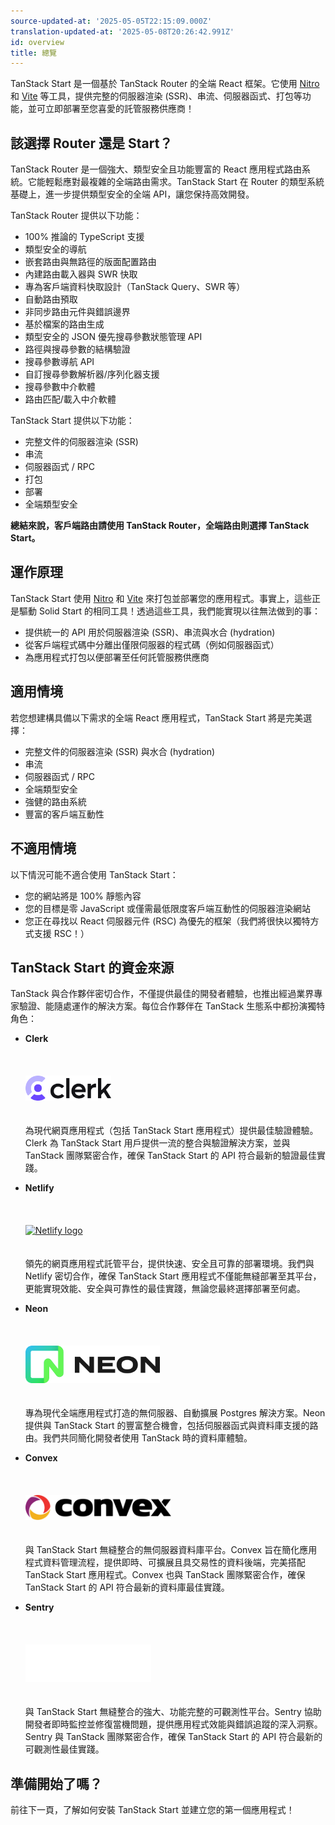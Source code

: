 ```yaml
---
source-updated-at: '2025-05-05T22:15:09.000Z'
translation-updated-at: '2025-05-08T20:26:42.991Z'
id: overview
title: 總覽
---
```


TanStack Start 是一個基於 TanStack Router 的全端 React 框架。它使用 [Nitro](https://nitro.unjs.io/) 和 [Vite](https://vitejs.dev/) 等工具，提供完整的伺服器渲染 (SSR)、串流、伺服器函式、打包等功能，並可立即部署至您喜愛的託管服務供應商！

## 該選擇 Router 還是 Start？

TanStack Router 是一個強大、類型安全且功能豐富的 React 應用程式路由系統。它能輕鬆應對最複雜的全端路由需求。TanStack Start 在 Router 的類型系統基礎上，進一步提供類型安全的全端 API，讓您保持高效開發。

TanStack Router 提供以下功能：

- 100% 推論的 TypeScript 支援
- 類型安全的導航
- 嵌套路由與無路徑的版面配置路由
- 內建路由載入器與 SWR 快取
- 專為客戶端資料快取設計（TanStack Query、SWR 等）
- 自動路由預取
- 非同步路由元件與錯誤邊界
- 基於檔案的路由生成
- 類型安全的 JSON 優先搜尋參數狀態管理 API
- 路徑與搜尋參數的結構驗證
- 搜尋參數導航 API
- 自訂搜尋參數解析器/序列化器支援
- 搜尋參數中介軟體
- 路由匹配/載入中介軟體

TanStack Start 提供以下功能：

- 完整文件的伺服器渲染 (SSR)
- 串流
- 伺服器函式 / RPC
- 打包
- 部署
- 全端類型安全

**總結來說，客戶端路由請使用 TanStack Router，全端路由則選擇 TanStack Start。**

## 運作原理

TanStack Start 使用 [Nitro](https://nitro.unjs.io/) 和 [Vite](https://vitejs.dev/) 來打包並部署您的應用程式。事實上，這些正是驅動 Solid Start 的相同工具！透過這些工具，我們能實現以往無法做到的事：

- 提供統一的 API 用於伺服器渲染 (SSR)、串流與水合 (hydration)
- 從客戶端程式碼中分離出僅限伺服器的程式碼（例如伺服器函式）
- 為應用程式打包以便部署至任何託管服務供應商

## 適用情境

若您想建構具備以下需求的全端 React 應用程式，TanStack Start 將是完美選擇：

- 完整文件的伺服器渲染 (SSR) 與水合 (hydration)
- 串流
- 伺服器函式 / RPC
- 全端類型安全
- 強健的路由系統
- 豐富的客戶端互動性

## 不適用情境

以下情況可能不適合使用 TanStack Start：

- 您的網站將是 100% 靜態內容
- 您的目標是零 JavaScript 或僅需最低限度客戶端互動性的伺服器渲染網站
- 您正在尋找以 React 伺服器元件 (RSC) 為優先的框架（我們將很快以獨特方式支援 RSC！）

## TanStack Start 的資金來源

TanStack 與合作夥伴密切合作，不僅提供最佳的開發者體驗，也推出經過業界專家驗證、能隨處運作的解決方案。每位合作夥伴在 TanStack 生態系中都扮演獨特角色：

- **Clerk**  
  <a href="https://go.clerk.com/wOwHtuJ" alt="Clerk Logo">  
  <picture>
  <source media="(prefers-color-scheme: dark)" srcset="https://raw.githubusercontent.com/tanstack/tanstack.com/main/app/images/clerk-logo-dark.svg" style="height: 40px;">  
  <source media="(prefers-color-scheme: light)" srcset="https://raw.githubusercontent.com/tanstack/tanstack.com/main/app/images/clerk-logo-light.svg" style="height: 40px;">  
  <img alt="Clerk logo" src="https://raw.githubusercontent.com/tanstack/tanstack.com/main/app/images/clerk-logo-light.svg" style="height: 40px;">  
  </picture>  
  </a>  
  為現代網頁應用程式（包括 TanStack Start 應用程式）提供最佳驗證體驗。Clerk 為 TanStack Start 用戶提供一流的整合與驗證解決方案，並與 TanStack 團隊緊密合作，確保 TanStack Start 的 API 符合最新的驗證最佳實踐。

- **Netlify**  
  <a href="https://www.netlify.com?utm_source=tanstack" alt="Netlify Logo">  
  <picture>
  <source media="(prefers-color-scheme: dark)" srcset="https://raw.githubusercontent.com/tanstack/tanstack.com/main/app/images/netlify-dark.svg" style="height: 90px;">  
  <source media="(prefers-color-scheme: light)" srcset="https://raw.githubusercontent.com/tanstack/tanstack.com/main/app/images/netlify-light.svg" style="height: 90px;">  
    <img alt="Netlify logo" src="https://raw.githubusercontent.com/tanstack/tanstack.com/main/app/images/netlify-light.svg" style="height: 90px;">  
  </picture>  
  </a>  
  領先的網頁應用程式託管平台，提供快速、安全且可靠的部署環境。我們與 Netlify 密切合作，確保 TanStack Start 應用程式不僅能無縫部署至其平台，更能實現效能、安全與可靠性的最佳實踐，無論您最終選擇部署至何處。

- **Neon**  
  <a href="https://neon.tech?utm_source=tanstack" alt="Neon Logo">  
  <picture>
  <source media="(prefers-color-scheme: dark)" srcset="https://raw.githubusercontent.com/tanstack/tanstack.com/main/app/images/neon-dark.svg" style="height: 60px;">  
  <source media="(prefers-color-scheme: light)" srcset="https://raw.githubusercontent.com/tanstack/tanstack.com/main/app/images/neon-light.svg" style="height: 60px;">  
  <img alt="Neon logo" src="https://raw.githubusercontent.com/tanstack/tanstack.com/main/app/images/neon-light.svg" style="height: 60px;">  
  </picture>  
  </a>  
  專為現代全端應用程式打造的無伺服器、自動擴展 Postgres 解決方案。Neon 提供與 TanStack Start 的豐富整合機會，包括伺服器函式與資料庫支援的路由。我們共同簡化開發者使用 TanStack 時的資料庫體驗。

- **Convex**  
  <a href="https://convex.dev?utm_source=tanstack" alt="Convex Logo">  
  <picture>
  <source media="(prefers-color-scheme: dark)" srcset="https://raw.githubusercontent.com/tanstack/tanstack.com/main/app/images/convex-white.svg" style="height: 40px;">  
  <source media="(prefers-color-scheme: light)" srcset="https://raw.githubusercontent.com/tanstack/tanstack.com/main/app/images/convex-color.svg" style="height: 40px;">  
  <img alt="Convex logo" src="https://raw.githubusercontent.com/tanstack/tanstack.com/main/app/images/convex-color.svg" style="height: 40px;">  
  </picture>  
  </a>  
  與 TanStack Start 無縫整合的無伺服器資料庫平台。Convex 旨在簡化應用程式資料管理流程，提供即時、可擴展且具交易性的資料後端，完美搭配 TanStack Start 應用程式。Convex 也與 TanStack 團隊緊密合作，確保 TanStack Start 的 API 符合最新的資料庫最佳實踐。

- **Sentry**  
  <a href="https://sentry.io?utm_source=tanstack" alt='Sentry Logo'>  
  <picture>
  <source media="(prefers-color-scheme: dark)" srcset="https://raw.githubusercontent.com/tanstack/tanstack.com/main/app/images/sentry-wordmark-light.svg" style="height: 60px;">  
  <source media="(prefers-color-scheme: light)" srcset="https://raw.githubusercontent.com/tanstack/tanstack.com/main/app/images/sentry-wordmark-dark.svg" style="height: 60px;">  
  <img alt="Sentry logo" src="https://raw.githubusercontent.com/tanstack/tanstack.com/main/app/images/sentry-wordmark-light.svg" style="height: 60px;">  
  </picture>  
  </a>  
  與 TanStack Start 無縫整合的強大、功能完整的可觀測性平台。Sentry 協助開發者即時監控並修復當機問題，提供應用程式效能與錯誤追蹤的深入洞察。Sentry 與 TanStack 團隊緊密合作，確保 TanStack Start 的 API 符合最新的可觀測性最佳實踐。

## 準備開始了嗎？

前往下一頁，了解如何安裝 TanStack Start 並建立您的第一個應用程式！
